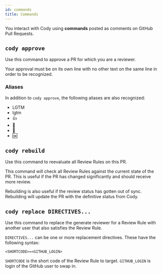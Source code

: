 ```yaml
---
id: commands
title: Commands
---
```


You interact with Cody using **commands** posted as comments on GitHub Pull
Requests.

## `cody approve`

Use this command to approve a PR for which you are a reviewer.

Your approval must be on its own line with no other text on the same line in
order to be recognized.

### Aliases

In addition to `cody approve`, the following aliases are also recognized:

* LGTM
* lgtm
* 👍
* 🚀
* 💯
* 🆗

## `cody rebuild`

Use this command to reevaluate all Review Rules on this PR.

This command will check all Review Rules against the current state of the PR.
This is useful if the PR has changed significantly and should receive more
review.

Rebuilding is also useful if the review status has gotten out of sync.
Rebuilding will update the PR with the definitive status from Cody.

## `cody replace DIRECTIVES...`

Use this command to replace the generate reviewer for a Review Rule with another
user that also satisfies the Review Rule.

`DIRECTIVES...` can be one or more replacement directives. These have the
following syntax:

```
<SHORTCODE>=<GITHUB_LOGIN>
```

`SHORTCODE` is the short code of the Review Rule to target. `GITHUB_LOGIN` is
login of the GitHub user to swap in.
